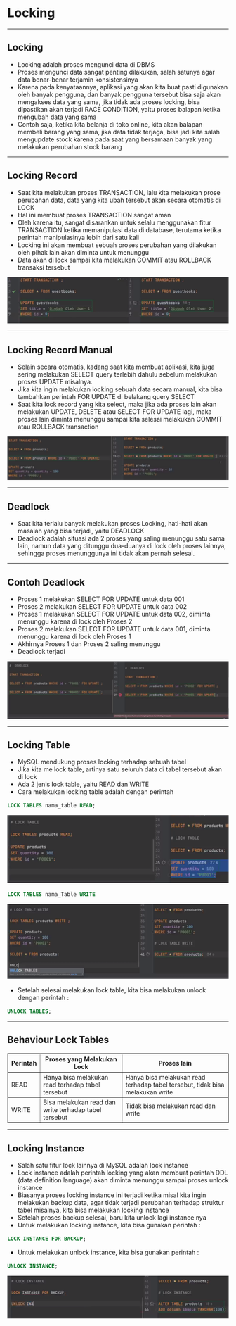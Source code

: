 # Locking

---

## Locking

- Locking adalah proses mengunci data di DBMS
- Proses mengunci data sangat penting dilakukan, salah satunya agar data benar-benar terjamin konsistensinya
- Karena pada kenyataannya, aplikasi yang akan kita buat pasti digunakan oleh banyak pengguna, dan banyak pengguna tersebut bisa saja akan mengakses data yang sama, jika tidak ada proses locking, bisa dipastikan akan terjadi RACE CONDITION, yaitu proses balapan ketika mengubah data yang sama
- Contoh saja, ketika kita belanja di toko online, kita akan balapan membeli barang yang sama, jika data tidak terjaga, bisa jadi kita salah mengupdate stock karena pada saat yang bersamaan banyak yang melakukan perubahan stock barang

---

## Locking Record

- Saat kita melakukan proses TRANSACTION, lalu kita melakukan prose perubahan data, data yang kita ubah tersebut akan secara otomatis di LOCK
- Hal ini membuat proses TRANSACTION sangat aman
- Oleh karena itu, sangat disarankan untuk selalu menggunakan fitur TRANSACTION ketika memanipulasi data di database, terutama ketika perintah manipulasinya lebih dari satu kali
- Locking ini akan membuat sebuah proses perubahan yang dilakukan oleh pihak lain akan diminta untuk menunggu
- Data akan di lock sampai kita melakukan COMMIT atau ROLLBACK transaksi tersebut

![1](../assets/img/42/1.PNG)

---

## Locking Record Manual

- Selain secara otomatis, kadang saat kita membuat aplikasi, kita juga sering melakukan SELECT query terlebih dahulu sebelum melakukan proses UPDATE misalnya.
- Jika kita ingin melakukan locking sebuah data secara manual, kita bisa tambahkan perintah FOR UPDATE di belakang query SELECT
- Saat kita lock record yang kita select, maka jika ada proses lain akan melakukan UPDATE, DELETE atau SELECT FOR UPDATE lagi, maka proses lain diminta menunggu sampai kita selesai melakukan COMMIT atau ROLLBACK transaction

![2](../assets/img/42/2.PNG)

---

## Deadlock

- Saat kita terlalu banyak melakukan proses Locking, hati-hati akan masalah yang bisa terjadi, yaitu DEADLOCK
- Deadlock adalah situasi ada 2 proses yang saling menunggu satu sama lain, namun data yang ditunggu dua-duanya di lock oleh proses lainnya, sehingga proses menunggunya ini tidak akan pernah selesai.

---

## Contoh Deadlock

- Proses 1 melakukan SELECT FOR UPDATE untuk data 001
- Proses 2 melakukan SELECT FOR UPDATE untuk data 002
- Proses 1 melakukan SELECT FOR UPDATE untuk data 002, diminta menunggu karena di lock oleh Proses 2
- Proses 2 melakukan SELECT FOR UPDATE untuk data 001, diminta menunggu karena di lock oleh Proses 1
- Akhirnya Proses 1 dan Proses 2 saling menunggu
- Deadlock terjadi

![3](../assets/img/42/3.PNG)

---

## Locking Table

- MySQL mendukung proses locking terhadap sebuah tabel
- Jika kita me lock table, artinya satu seluruh data di tabel tersebut akan di lock
- Ada 2 jenis lock table, yaitu READ dan WRITE
- Cara melakukan locking table adalah dengan perintah

```sql
LOCK TABLES nama_table READ;
```

![4](../assets/img/42/4.PNG)

```sql
LOCK TABLES nama_Table WRITE
```

![5](../assets/img/42/5.PNG)

- Setelah selesai melakukan lock table, kita bisa melakukan unlock dengan perintah : 

```sql
UNLOCK TABLES;
```

---

## Behaviour Lock Tables

<table border="1" width="100%">
    <tr>
        <th>Perintah</th>
        <th>Proses yang Melakukan Lock</th>
        <th>Proses lain</th>
    </tr>
    <tr>
        <td>READ</td>
        <td>Hanya bisa melakukan read terhadap tabel tersebut</td>
        <td>Hanya bisa melakukan read terhadap tabel tersebut, tidak bisa melakukan write</td>
    </tr>
    <tr>
        <td>WRITE</td>
        <td>Bisa melakukan read dan write terhadap tabel tersebut</td>
        <td>Tidak bisa melakukan read dan write</td>
    </tr>
</table>

---

## Locking Instance

- Salah satu fitur lock lainnya di MySQL adalah lock instance
- Lock instance adalah perintah locking yang akan membuat perintah DDL (data definition language) akan diminta menunggu sampai proses unlock instance
- Biasanya proses locking instance ini terjadi ketika misal kita ingin melakukan backup data, agar tidak terjadi perubahan terhadap struktur tabel misalnya, kita bisa melakukan locking instance
- Setelah proses backup selesai, baru kita unlock lagi instance nya
- Untuk melakukan locking instance, kita bisa gunakan perintah :

```sql
LOCK INSTANCE FOR BACKUP;
```

- Untuk melakukan unlock instance, kita bisa gunakan perintah :

```sql
UNLOCK INSTANCE;
```

![6](../assets/img/42/6.PNG)